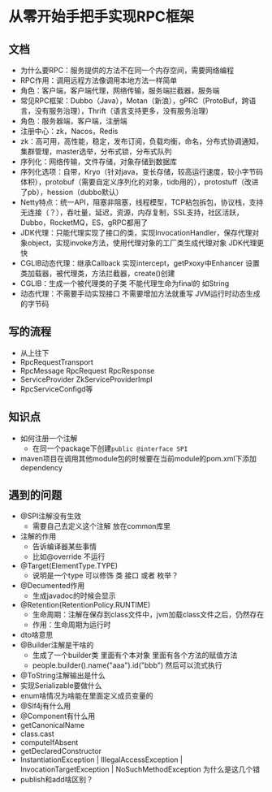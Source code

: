 # 从零开始手把手实现RPC框架

## 文档

+ 为什么要RPC：服务提供的方法不在同一个内存空间，需要网络编程
+ RPC作用：调用远程方法像调用本地方法一样简单
+ 角色：客户端，客户端代理，网络传输，服务端拦截器，服务端
+ 常见RPC框架：Dubbo（Java），Motan（新浪），gPRC（ProtoBuf，跨语言，没有服务治理），Thrift（语言支持更多，没有服务治理）
+ 角色：服务器端，客户端，注册端
+ 注册中心：zk，Nacos，Redis
+ zk：高可用，高性能，稳定，发布订阅，负载均衡，命名，分布式协调通知，集群管理，master选举，分布式锁，分布式队列
+ 序列化：网络传输，文件存储，对象存储到数据库
+ 序列化选项：自带，Kryo（针对java，变长存储，较高运行速度，较小字节码体积），protobuf（需要自定义序列化的对象，tidb用的），protostuff（改进了pb），hession（dubbo默认）
+ Netty特点：统一API，阻塞非阻塞，线程模型，TCP粘包拆包，协议栈，支持无连接（？），吞吐量，延迟，资源，内存复制，SSL支持，社区活跃，Dubbo，RocketMQ，ES，gRPC都用了
+ JDK代理：只能代理实现了接口的类，实现InvocationHandler，保存代理对象object，实现invoke方法，使用代理对象的工厂类生成代理对象 JDK代理更快
+ CGLIB动态代理：继承Callback 实现intercept，getPxoxy中Enhancer 设置类加载器，被代理类，方法拦截器，create()创建
+ CGLIB：生成一个被代理类的子类 不能代理生命为final的 如String
+ 动态代理：不需要手动实现接口 不需要增加方法就重写 JVM运行时动态生成的字节码

## 写的流程
  + 从上往下
  + RpcRequestTransport
  + RpcMessage RpcRequest RpcResponse
  + ServiceProvider ZkServiceProviderImpl
  + RpcServiceConfigd等

## 知识点
  + 如何注册一个注解
    + 在同一个package下创建`public @interface SPI`
  + maven项目在调用其他module包的时候要在当前module的pom.xml下添加dependency

## 遇到的问题

+ @SPI注解没有生效
  + 需要自己去定义这个注解 放在common库里
+ 注解的作用
  + 告诉编译器某些事情
  + 比如@override 不运行
+ @Target(ElementType.TYPE)
    + 说明是一个type 可以修饰 类 接口 或者 枚举？
+ @Decumented作用
    + 生成javadoc的时候会显示
+ @Retention(RetentionPolicy.RUNTIME)
    + 生命周期：注解在保存到class文件中，jvm加载class文件之后，仍然存在
    + 作用：生命周期为运行时
+ dto啥意思
+ @Builder注解是干啥的
  + 生成了一个builder类 里面有个本对象 里面有各个方法的赋值方法
  + people.builder().name("aaa").id("bbb") 然后可以流式执行
+ @ToString注解输出是什么
+ 实现Serializable要做什么 
+ enum啥情况为啥能在里面定义成员变量的
+ @Slf4j有什么用
+ @Component有什么用
+ getCanonicalName
+ class.cast
+ computeIfAbsent
+ getDeclaredConstructor
+ InstantiationException | IllegalAccessException | InvocationTargetException | NoSuchMethodException 为什么是这几个错
+ publish和add啥区别？
